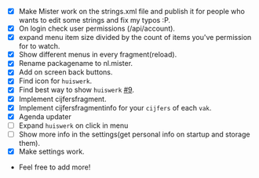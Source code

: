 - [x] Make Mister work on the strings.xml file and publish it for people who wants to edit some strings and fix my typos :P.
- [x] On login check user permissions (/api/account).
- [x] expand menu item size divided by the count of items you've permission for to watch.
- [x] Show different menus in every fragment(reload).
- [x] Rename packagename to nl.mister.
- [x] Add on screen back buttons. 
- [x] Find icon for `huiswerk`.
- [x] Find best way to show `huiswerk` [#9](https://github.com/KeizerDev/Mister/issues/9). 
- [x] Implement cijfersfragment.
- [x] Implement cijfersfragmentinfo for your `cijfers` of each `vak`.
- [x] Agenda updater
- [ ] Expand `huiswerk` on click in menu
- [ ] Show more info in the settings(get personal info on startup and storage them).
- [x] Make settings work.
- Feel free to add more!

